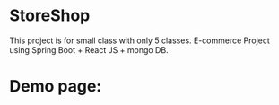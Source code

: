 # StoreShop
This project is for small class with only 5 classes. E-commerce Project using Spring Boot + React JS + mongo DB.

# Demo page:
